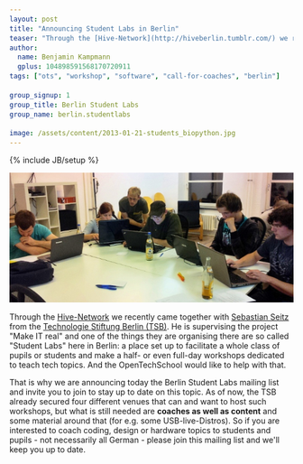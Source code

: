 ```yaml
---
layout: post
title: "Announcing Student Labs in Berlin"
teaser: "Through the [Hive-Network](http://hiveberlin.tumblr.com/) we recently came together with [Sebastian Seitz](http://s-seitz.de/) from the [Technologie Stiftung Berlin (TSB)](http://www.tsb-berlin.de/). He is supervising the project \"Make IT real\" and one of the things they are organising there are so called \"Student Labs\" here in Berlin: a place set up to facilitate a whole class of pupils or students and make a half- or even full-day workshops dedicated to teach tech topics. And the OpenTechSchool would like to help with that."
author:
  name: Benjamin Kampmann
  gplus: 104898591568170720911
tags: ["ots", "workshop", "software", "call-for-coaches", "berlin"]

group_signup: 1
group_title: Berlin Student Labs 
group_name: berlin.studentlabs

image: /assets/content/2013-01-21-students_biopython.jpg
---
```

{% include JB/setup %}

![Students learning to code with BioPython](/assets/content/2013-01-21-students_biopython.jpg)


Through the [Hive-Network](http://hiveberlin.tumblr.com/) we recently came together with [Sebastian Seitz](http://s-seitz.de/) from the [Technologie Stiftung Berlin (TSB)](http://www.tsb-berlin.de/). He is supervising the project "Make IT real" and one of the things they are organising there are so called "Student Labs" here in Berlin: a place set up to facilitate a whole class of pupils or students and make a half- or even full-day workshops dedicated to teach tech topics. And the OpenTechSchool would like to help with that.

That is why we are announcing today the Berlin Student Labs mailing list and invite you to join to stay up to date on this topic. As of now, the TSB already secured four different venues that can and want to host such workshops, but what is still needed are **coaches as well as content** and some material around that (for e.g. some USB-live-Distros). So if you are interested to coach coding, design or hardware topics to students and pupils - not necessarily all German - please join this mailing list and we'll keep you up to date.


